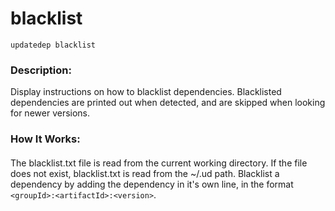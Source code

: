 # blacklist
```
updatedep blacklist
```

####
### Description:
Display instructions on how to blacklist dependencies. Blacklisted dependencies are printed out when detected, and are skipped when looking for newer versions.

### How It Works:
####
The blacklist.txt file is read from the current working directory. If the file does not exist, blacklist.txt is read from the ~/.ud path. Blacklist a dependency by adding the dependency in it's own line, in the format `<groupId>:<artifactId>:<version>`.
